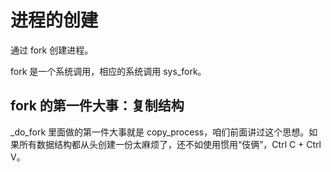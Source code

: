 # 进程的创建

通过 fork 创建进程。

fork 是一个系统调用，相应的系统调用 sys_fork。

## fork 的第一件大事：复制结构

\_do_fork 里面做的第一件大事就是 copy_process，咱们前面讲过这个思想。如果所有数据结构都从头创建一份太麻烦了，还不如使用惯用“伎俩”，Ctrl C + Ctrl V。
